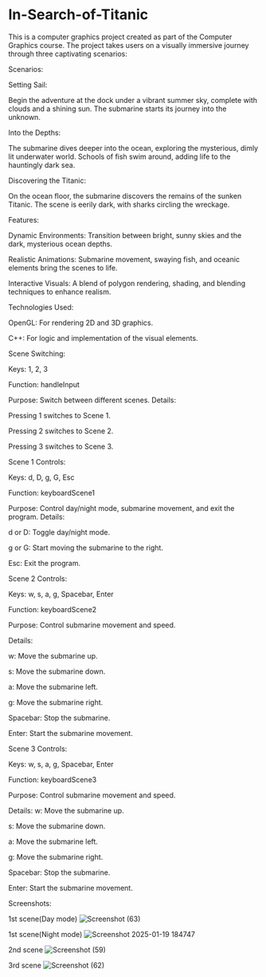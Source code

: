 # In-Search-of-Titanic
This is a computer graphics project created as part of the Computer Graphics course. The project takes users on a visually immersive journey through three captivating scenarios:

Scenarios:

Setting Sail:

Begin the adventure at the dock under a vibrant summer sky, complete with clouds and a shining sun. The submarine starts its journey into the unknown.

Into the Depths:

The submarine dives deeper into the ocean, exploring the mysterious, dimly lit underwater world. Schools of fish swim around, adding life to the hauntingly dark sea.

Discovering the Titanic:

On the ocean floor, the submarine discovers the remains of the sunken Titanic. The scene is eerily dark, with sharks circling the wreckage.

Features:

Dynamic Environments: Transition between bright, sunny skies and the dark, mysterious ocean depths.

Realistic Animations: Submarine movement, swaying fish, and oceanic elements bring the scenes to life.

Interactive Visuals: A blend of polygon rendering, shading, and blending techniques to enhance realism.


Technologies Used:

OpenGL: For rendering 2D and 3D graphics.

C++: For logic and implementation of the visual elements.

Scene Switching:

Keys: 1, 2, 3 

Function: handleInput


Purpose: Switch between different scenes.
Details:

Pressing 1 switches to Scene 1.

Pressing 2 switches to Scene 2.

Pressing 3 switches to Scene 3.

Scene 1 Controls:

Keys: d, D, g, G, Esc

Function: keyboardScene1

Purpose: Control day/night mode, submarine movement, and exit the program.
Details:

d or D: Toggle day/night mode.

g or G: Start moving the submarine to the right.

Esc: Exit the program.

Scene 2 Controls:

Keys: w, s, a, g, Spacebar, Enter

Function: keyboardScene2

Purpose: Control submarine movement and speed.

Details:

w: Move the submarine up.

s: Move the submarine down.

a: Move the submarine left.

g: Move the submarine right.

Spacebar: Stop the submarine.

Enter: Start the submarine movement.

Scene 3 Controls:

Keys: w, s, a, g, Spacebar, Enter

Function: keyboardScene3

Purpose: Control submarine movement and speed.

Details:
w: Move the submarine up.

s: Move the submarine down.

a: Move the submarine left.

g: Move the submarine right.

Spacebar: Stop the submarine.

Enter: Start the submarine movement.


Screenshots:

1st scene(Day mode)
![Screenshot (63)](https://github.com/user-attachments/assets/ed427de3-0009-4a98-961b-0b26e4a22695)

1st scene(Night mode)
![Screenshot 2025-01-19 184747](https://github.com/user-attachments/assets/eb025784-6a48-4da6-8b53-2b9aea4c9eda)


2nd scene
![Screenshot (59)](https://github.com/user-attachments/assets/cabd67e8-2de0-4566-8af4-ea365896b5c4)

3rd scene
![Screenshot (62)](https://github.com/user-attachments/assets/53568231-b998-424c-8e48-3db626bb218c)





